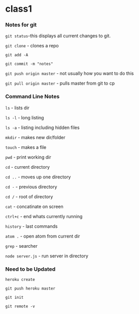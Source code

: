 # class1

### Notes for git

`git status`-this displays all current changes to git.

`git clone` - clones a repo

`git add -A`

`git commit -m "notes"`

`git push origin master` - not usually how you want to do this

`git pull origin master` - pulls master from git to cp

### Command Line Notes

`ls` - lists dir

`ls -l` - long listing

`ls -a` - listing including hidden files

`mkdir` - makes new dir/folder

`touch` - makes a file

`pwd` - print working dir

`cd` - current directory

`cd ..` - moves up one directory

`cd -` - previous directory

`cd /` - root of directory

`cat` - concatinate on screen

`ctrl+c` - end whats currently running

`history` - last commands

`atom .` - open atom from current dir

`grep` - searcher

`node server.js` - run server in directory


### Need to be Updated

`heroku create`

`git push heroku master`

`git init`

`git remote -v`
